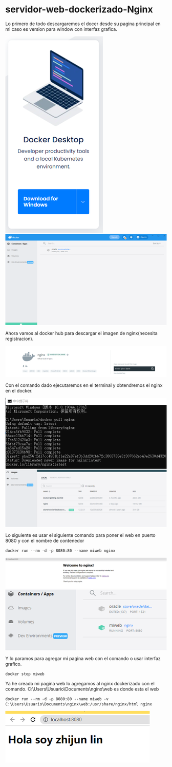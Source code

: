 # servidor-web-dockerizado-Nginx


 
Lo primero de todo descargaremos el docer desde su pagina principal en mi caso es version para window con interfaz grafica.

![](https://github.com/ZhijunLin7/servidor-web-dockerizado-Nginx/blob/main/Camera%20Roll/1.1.png)
![](https://github.com/ZhijunLin7/servidor-web-dockerizado-Nginx/blob/main/Camera%20Roll/1.2.png)

Ahora vamos al docker hub para descargar el imagen de nginx(necesita registracion).

![](https://github.com/ZhijunLin7/servidor-web-dockerizado-Nginx/blob/main/Camera%20Roll/1.3.png)

Con el comando dado ejecutaremos en el terminal y obtendremos el nginx en el docker.

![](https://github.com/ZhijunLin7/servidor-web-dockerizado-Nginx/blob/main/Camera%20Roll/1.4.png)
![](https://github.com/ZhijunLin7/servidor-web-dockerizado-Nginx/blob/main/Camera%20Roll/1.5.png)

Lo siguiente es usar el siguiente comando para poner el web en puerto 8080 y con el nombre de contenedor
~~~
docker run --rm -d -p 8080:80 --name miweb nginx
~~~

![](https://github.com/ZhijunLin7/servidor-web-dockerizado-Nginx/blob/main/Camera%20Roll/1.6.png)
![](https://github.com/ZhijunLin7/servidor-web-dockerizado-Nginx/blob/main/Camera%20Roll/1.7.png)

Y lo paramos para agregar mi pagina web con el comando o usar interfaz grafico.
~~~
docker stop miweb 
~~~

Ya he creado mi pagina web lo agregamos al nginx dockerizado con el comando. C:\Users\Usuario\Documents\nginx\web es donde esta el web 
~~~
docker run --rm -d -p 8080:80 --name miweb -v C:\Users\Usuario\Documents\nginx\web:/usr/share/nginx/html nginx
~~~

![](https://github.com/ZhijunLin7/servidor-web-dockerizado-Nginx/blob/main/Camera%20Roll/1.8.png)
